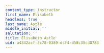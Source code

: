 ```yaml
---
content_type: instructor
first_name: Elisabeth
headless: true
last_name: Astle
middle_initial: ''
salutation: ''
title: Elisabeth Astle
uid: a4342acf-3c78-0389-dcf4-d58c35cd0783
---
```

